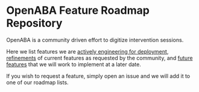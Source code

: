 # OpenABA Feature Roadmap Repository

OpenABA is a community driven effort to digitize intervention sessions.

Here we list features we are [actively engineering for deployment](./active.md), [refinements](./refinements.md) of current features as requested by the community, and [future features](./future.md) that we will work to implement at a later date.

If you wish to request a feature, simply open an issue and we will add it to one of our roadmap lists.
